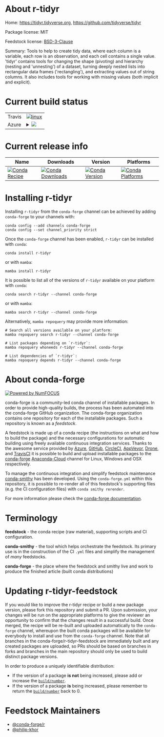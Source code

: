 About r-tidyr
=============

Home: https://tidyr.tidyverse.org, https://github.com/tidyverse/tidyr

Package license: MIT

Feedstock license: [BSD-3-Clause](https://github.com/conda-forge/r-tidyr-feedstock/blob/main/LICENSE.txt)

Summary: Tools to help to create tidy data, where each column is a  variable, each row is an observation, and each cell contains a single value.   'tidyr' contains tools for changing the shape (pivoting) and hierarchy (nesting and 'unnesting') of a dataset, turning deeply nested lists into rectangular data frames ('rectangling'), and extracting values out  of string columns. It also includes tools for working with missing values  (both implicit and explicit).

Current build status
====================


<table><tr>
    <td>Travis</td>
    <td>
      <a href="https://app.travis-ci.com/conda-forge/r-tidyr-feedstock">
        <img alt="linux" src="https://img.shields.io/travis/com/conda-forge/r-tidyr-feedstock/main.svg?label=Linux">
      </a>
    </td>
  </tr>
    
  <tr>
    <td>Azure</td>
    <td>
      <details>
        <summary>
          <a href="https://dev.azure.com/conda-forge/feedstock-builds/_build/latest?definitionId=1731&branchName=main">
            <img src="https://dev.azure.com/conda-forge/feedstock-builds/_apis/build/status/r-tidyr-feedstock?branchName=main">
          </a>
        </summary>
        <table>
          <thead><tr><th>Variant</th><th>Status</th></tr></thead>
          <tbody><tr>
              <td>linux_64_r_base4.0</td>
              <td>
                <a href="https://dev.azure.com/conda-forge/feedstock-builds/_build/latest?definitionId=1731&branchName=main">
                  <img src="https://dev.azure.com/conda-forge/feedstock-builds/_apis/build/status/r-tidyr-feedstock?branchName=main&jobName=linux&configuration=linux_64_r_base4.0" alt="variant">
                </a>
              </td>
            </tr><tr>
              <td>linux_64_r_base4.1</td>
              <td>
                <a href="https://dev.azure.com/conda-forge/feedstock-builds/_build/latest?definitionId=1731&branchName=main">
                  <img src="https://dev.azure.com/conda-forge/feedstock-builds/_apis/build/status/r-tidyr-feedstock?branchName=main&jobName=linux&configuration=linux_64_r_base4.1" alt="variant">
                </a>
              </td>
            </tr><tr>
              <td>linux_aarch64_r_base4.0</td>
              <td>
                <a href="https://dev.azure.com/conda-forge/feedstock-builds/_build/latest?definitionId=1731&branchName=main">
                  <img src="https://dev.azure.com/conda-forge/feedstock-builds/_apis/build/status/r-tidyr-feedstock?branchName=main&jobName=linux&configuration=linux_aarch64_r_base4.0" alt="variant">
                </a>
              </td>
            </tr><tr>
              <td>linux_aarch64_r_base4.1</td>
              <td>
                <a href="https://dev.azure.com/conda-forge/feedstock-builds/_build/latest?definitionId=1731&branchName=main">
                  <img src="https://dev.azure.com/conda-forge/feedstock-builds/_apis/build/status/r-tidyr-feedstock?branchName=main&jobName=linux&configuration=linux_aarch64_r_base4.1" alt="variant">
                </a>
              </td>
            </tr><tr>
              <td>linux_ppc64le_r_base4.0</td>
              <td>
                <a href="https://dev.azure.com/conda-forge/feedstock-builds/_build/latest?definitionId=1731&branchName=main">
                  <img src="https://dev.azure.com/conda-forge/feedstock-builds/_apis/build/status/r-tidyr-feedstock?branchName=main&jobName=linux&configuration=linux_ppc64le_r_base4.0" alt="variant">
                </a>
              </td>
            </tr><tr>
              <td>linux_ppc64le_r_base4.1</td>
              <td>
                <a href="https://dev.azure.com/conda-forge/feedstock-builds/_build/latest?definitionId=1731&branchName=main">
                  <img src="https://dev.azure.com/conda-forge/feedstock-builds/_apis/build/status/r-tidyr-feedstock?branchName=main&jobName=linux&configuration=linux_ppc64le_r_base4.1" alt="variant">
                </a>
              </td>
            </tr><tr>
              <td>osx_64_r_base4.0</td>
              <td>
                <a href="https://dev.azure.com/conda-forge/feedstock-builds/_build/latest?definitionId=1731&branchName=main">
                  <img src="https://dev.azure.com/conda-forge/feedstock-builds/_apis/build/status/r-tidyr-feedstock?branchName=main&jobName=osx&configuration=osx_64_r_base4.0" alt="variant">
                </a>
              </td>
            </tr><tr>
              <td>osx_64_r_base4.1</td>
              <td>
                <a href="https://dev.azure.com/conda-forge/feedstock-builds/_build/latest?definitionId=1731&branchName=main">
                  <img src="https://dev.azure.com/conda-forge/feedstock-builds/_apis/build/status/r-tidyr-feedstock?branchName=main&jobName=osx&configuration=osx_64_r_base4.1" alt="variant">
                </a>
              </td>
            </tr><tr>
              <td>osx_arm64_r_base4.0</td>
              <td>
                <a href="https://dev.azure.com/conda-forge/feedstock-builds/_build/latest?definitionId=1731&branchName=main">
                  <img src="https://dev.azure.com/conda-forge/feedstock-builds/_apis/build/status/r-tidyr-feedstock?branchName=main&jobName=osx&configuration=osx_arm64_r_base4.0" alt="variant">
                </a>
              </td>
            </tr><tr>
              <td>osx_arm64_r_base4.1</td>
              <td>
                <a href="https://dev.azure.com/conda-forge/feedstock-builds/_build/latest?definitionId=1731&branchName=main">
                  <img src="https://dev.azure.com/conda-forge/feedstock-builds/_apis/build/status/r-tidyr-feedstock?branchName=main&jobName=osx&configuration=osx_arm64_r_base4.1" alt="variant">
                </a>
              </td>
            </tr><tr>
              <td>win_64_r_base4.0</td>
              <td>
                <a href="https://dev.azure.com/conda-forge/feedstock-builds/_build/latest?definitionId=1731&branchName=main">
                  <img src="https://dev.azure.com/conda-forge/feedstock-builds/_apis/build/status/r-tidyr-feedstock?branchName=main&jobName=win&configuration=win_64_r_base4.0" alt="variant">
                </a>
              </td>
            </tr><tr>
              <td>win_64_r_base4.1</td>
              <td>
                <a href="https://dev.azure.com/conda-forge/feedstock-builds/_build/latest?definitionId=1731&branchName=main">
                  <img src="https://dev.azure.com/conda-forge/feedstock-builds/_apis/build/status/r-tidyr-feedstock?branchName=main&jobName=win&configuration=win_64_r_base4.1" alt="variant">
                </a>
              </td>
            </tr>
          </tbody>
        </table>
      </details>
    </td>
  </tr>
</table>

Current release info
====================

| Name | Downloads | Version | Platforms |
| --- | --- | --- | --- |
| [![Conda Recipe](https://img.shields.io/badge/recipe-r--tidyr-green.svg)](https://anaconda.org/conda-forge/r-tidyr) | [![Conda Downloads](https://img.shields.io/conda/dn/conda-forge/r-tidyr.svg)](https://anaconda.org/conda-forge/r-tidyr) | [![Conda Version](https://img.shields.io/conda/vn/conda-forge/r-tidyr.svg)](https://anaconda.org/conda-forge/r-tidyr) | [![Conda Platforms](https://img.shields.io/conda/pn/conda-forge/r-tidyr.svg)](https://anaconda.org/conda-forge/r-tidyr) |

Installing r-tidyr
==================

Installing `r-tidyr` from the `conda-forge` channel can be achieved by adding `conda-forge` to your channels with:

```
conda config --add channels conda-forge
conda config --set channel_priority strict
```

Once the `conda-forge` channel has been enabled, `r-tidyr` can be installed with `conda`:

```
conda install r-tidyr
```

or with `mamba`:

```
mamba install r-tidyr
```

It is possible to list all of the versions of `r-tidyr` available on your platform with `conda`:

```
conda search r-tidyr --channel conda-forge
```

or with `mamba`:

```
mamba search r-tidyr --channel conda-forge
```

Alternatively, `mamba repoquery` may provide more information:

```
# Search all versions available on your platform:
mamba repoquery search r-tidyr --channel conda-forge

# List packages depending on `r-tidyr`:
mamba repoquery whoneeds r-tidyr --channel conda-forge

# List dependencies of `r-tidyr`:
mamba repoquery depends r-tidyr --channel conda-forge
```


About conda-forge
=================

[![Powered by
NumFOCUS](https://img.shields.io/badge/powered%20by-NumFOCUS-orange.svg?style=flat&colorA=E1523D&colorB=007D8A)](https://numfocus.org)

conda-forge is a community-led conda channel of installable packages.
In order to provide high-quality builds, the process has been automated into the
conda-forge GitHub organization. The conda-forge organization contains one repository
for each of the installable packages. Such a repository is known as a *feedstock*.

A feedstock is made up of a conda recipe (the instructions on what and how to build
the package) and the necessary configurations for automatic building using freely
available continuous integration services. Thanks to the awesome service provided by
[Azure](https://azure.microsoft.com/en-us/services/devops/), [GitHub](https://github.com/),
[CircleCI](https://circleci.com/), [AppVeyor](https://www.appveyor.com/),
[Drone](https://cloud.drone.io/welcome), and [TravisCI](https://travis-ci.com/)
it is possible to build and upload installable packages to the
[conda-forge](https://anaconda.org/conda-forge) [Anaconda-Cloud](https://anaconda.org/)
channel for Linux, Windows and OSX respectively.

To manage the continuous integration and simplify feedstock maintenance
[conda-smithy](https://github.com/conda-forge/conda-smithy) has been developed.
Using the ``conda-forge.yml`` within this repository, it is possible to re-render all of
this feedstock's supporting files (e.g. the CI configuration files) with ``conda smithy rerender``.

For more information please check the [conda-forge documentation](https://conda-forge.org/docs/).

Terminology
===========

**feedstock** - the conda recipe (raw material), supporting scripts and CI configuration.

**conda-smithy** - the tool which helps orchestrate the feedstock.
                   Its primary use is in the construction of the CI ``.yml`` files
                   and simplify the management of *many* feedstocks.

**conda-forge** - the place where the feedstock and smithy live and work to
                  produce the finished article (built conda distributions)


Updating r-tidyr-feedstock
==========================

If you would like to improve the r-tidyr recipe or build a new
package version, please fork this repository and submit a PR. Upon submission,
your changes will be run on the appropriate platforms to give the reviewer an
opportunity to confirm that the changes result in a successful build. Once
merged, the recipe will be re-built and uploaded automatically to the
`conda-forge` channel, whereupon the built conda packages will be available for
everybody to install and use from the `conda-forge` channel.
Note that all branches in the conda-forge/r-tidyr-feedstock are
immediately built and any created packages are uploaded, so PRs should be based
on branches in forks and branches in the main repository should only be used to
build distinct package versions.

In order to produce a uniquely identifiable distribution:
 * If the version of a package **is not** being increased, please add or increase
   the [``build/number``](https://docs.conda.io/projects/conda-build/en/latest/resources/define-metadata.html#build-number-and-string).
 * If the version of a package **is** being increased, please remember to return
   the [``build/number``](https://docs.conda.io/projects/conda-build/en/latest/resources/define-metadata.html#build-number-and-string)
   back to 0.

Feedstock Maintainers
=====================

* [@conda-forge/r](https://github.com/conda-forge/r/)
* [@philip-khor](https://github.com/philip-khor/)

